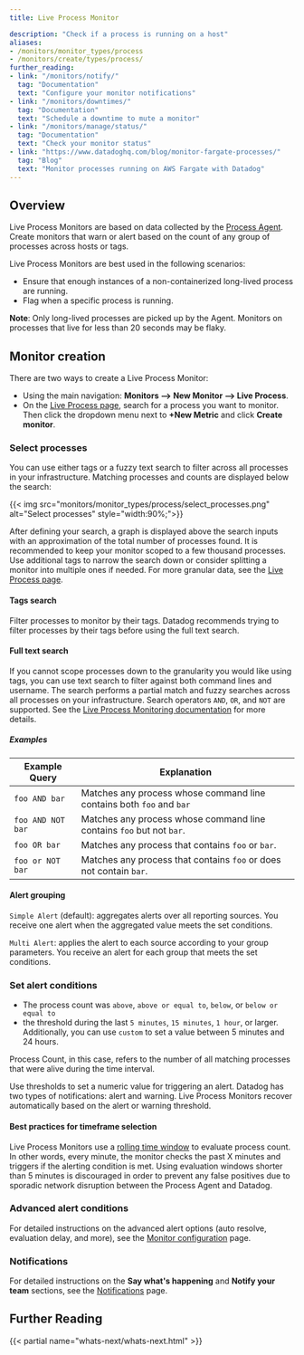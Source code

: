 ```yaml
---
title: Live Process Monitor

description: "Check if a process is running on a host"
aliases:
- /monitors/monitor_types/process
- /monitors/create/types/process/
further_reading:
- link: "/monitors/notify/"
  tag: "Documentation"
  text: "Configure your monitor notifications"
- link: "/monitors/downtimes/"
  tag: "Documentation"
  text: "Schedule a downtime to mute a monitor"
- link: "/monitors/manage/status/"
  tag: "Documentation"
  text: "Check your monitor status"
- link: "https://www.datadoghq.com/blog/monitor-fargate-processes/"
  tag: "Blog"
  text: "Monitor processes running on AWS Fargate with Datadog"
---
```


## Overview

Live Process Monitors are based on data collected by the [Process Agent][1]. Create monitors that warn or alert based on the count of any group of processes across hosts or tags.

Live Process Monitors are best used in the following scenarios:

- Ensure that enough instances of a non-containerized long-lived process are running.
- Flag when a specific process is running.

**Note**: Only long-lived processes are picked up by the Agent. Monitors on processes that live for less than 20 seconds may be flaky.

## Monitor creation

There are two ways to create a Live Process Monitor:

- Using the main navigation: **Monitors --> New Monitor --> Live Process**.
- On the [Live Process page][4], search for a process you want to monitor. Then click the dropdown menu next to **+New Metric** and click **Create monitor**.

### Select processes

You can use either tags or a fuzzy text search to filter across all processes in your infrastructure. Matching processes and counts are displayed below the search:

{{< img src="monitors/monitor_types/process/select_processes.png" alt="Select processes" style="width:90%;">}}

After defining your search, a graph is displayed above the search inputs with an approximation of the total number of processes found. It is recommended to keep your monitor scoped to a few thousand processes. Use additional tags to narrow the search down or consider splitting a monitor into multiple ones if needed. For more granular data, see the [Live Process page][4].

#### Tags search

Filter processes to monitor by their tags. Datadog recommends trying to filter processes by their tags before using the full text search.

#### Full text search

If you cannot scope processes down to the granularity you would like using tags, you can use text search to filter against both command lines and username. The search performs a partial match and fuzzy searches across all processes on your infrastructure. Search operators `AND`, `OR`, and `NOT` are supported. See the [Live Process Monitoring documentation][3] for more details.

##### Examples

| Example Query | Explanation |
|---|---|
| `foo AND bar` | Matches any process whose command line contains both `foo` and `bar` |
| `foo AND NOT bar` | Matches any process whose command line contains `foo` but not `bar`. |
| `foo OR bar` | Matches any process that contains `foo` or `bar`. |
| `foo or NOT bar` | Matches any process that contains `foo` or does not contain `bar`. |

#### Alert grouping

`Simple Alert` (default): aggregates alerts over all reporting sources. You receive one alert when the aggregated value meets the set conditions.

`Multi Alert`: applies the alert to each source according to your group parameters. You receive an alert for each group that meets the set conditions.

### Set alert conditions

- The process count was `above`, `above or equal to`, `below`, or `below or equal to`
- the threshold during the last `5 minutes`, `15 minutes`, `1 hour`, or larger. Additionally, you can use `custom` to set a value between 5 minutes and 24 hours.

Process Count, in this case, refers to the number of all matching processes that were alive during the time interval.

Use thresholds to set a numeric value for triggering an alert. Datadog has two types of notifications: alert and warning. Live Process Monitors recover automatically based on the alert or warning threshold.

#### Best practices for timeframe selection

Live Process Monitors use a [rolling time window][7] to evaluate process count. In other words, every minute, the monitor checks the past X minutes and triggers if the alerting condition is met. Using evaluation windows shorter than 5 minutes is discouraged in order to prevent any false positives due to sporadic network disruption between the Process Agent and Datadog.

### Advanced alert conditions

For detailed instructions on the advanced alert options (auto resolve, evaluation delay, and more), see the [Monitor configuration][5] page.

### Notifications

For detailed instructions on the **Say what's happening** and **Notify your team** sections, see the [Notifications][6] page.

## Further Reading

{{< partial name="whats-next/whats-next.html" >}}

[1]: /infrastructure/process/
[2]: https://app.datadoghq.com/monitors#create/live_process
[3]: /infrastructure/process/#search-syntax
[4]: https://app.datadoghq.com/process
[5]: /monitors/configuration/#advanced-alert-conditions
[6]: /monitors/notify/
[7]: /monitors/configuration/?tab=thresholdalert#evaluation-window
